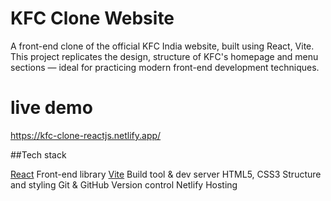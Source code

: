 # KFC Clone Website
A  front-end clone of the official KFC India website, built using React, Vite. This project replicates the design, structure of KFC's homepage and menu sections — ideal for practicing modern front-end development techniques.

# live demo
https://kfc-clone-reactjs.netlify.app/

##Tech stack

[React](https://reactjs.org/)  Front-end library 
[Vite](https://vitejs.dev/)    Build tool & dev server 
HTML5, CSS3                    Structure and styling 
Git & GitHub                   Version control
Netlify                        Hosting

